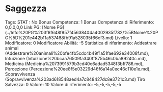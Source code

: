 # Saggezza

Tags: STAT
: No
Bonus Competenza: 1
Bonus Competenza di Riferimento: 0,0,0,0,0
Link PG: [Nome PG] (../Info%20PG%203f8f648f857f45638404a4002935f782/%5BNome%20PG%5D%201e442b11a537488fb91a528035f66ef3.md)
Livello: 1
Modificatore: 0
Modificatore  Abilità: -5
Statistica di riferimento: Addestrare animali (Addestrare%20animali%20bfe4fb5cdc4b49f1a51fae692e34008f.md), Intuizione (Intuizione%20bcaa76509fa340ff875b46c0ba89240c.md), Medicina (Medicina%2073991579b3cd40c6adad5348f3bff786.md), Percezione (Percezione%20ee8f5e03229d46f6a14a0ec46c110e1e.md), Sopravvivenza (Sopravvivenza%203ad618548aed4a7c848427dc8e3721c3.md)
Tiro Salvezza: 0
Valore: 10
Valore di riferimento: -5,-5,-5,-5,-5
